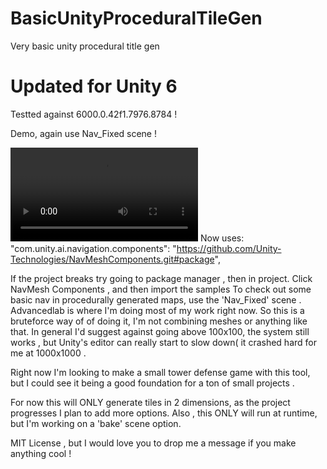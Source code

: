 # BasicUnityProceduralTileGen
Very basic unity procedural title gen 

# Updated for Unity 6
Testted against 6000.0.42f1.7976.8784 ! 

Demo, again use Nav_Fixed scene !

<video controls src="Images/20250708-0348-50.1087362.mp4" title="Title"></video>
Now uses:
"com.unity.ai.navigation.components": "https://github.com/Unity-Technologies/NavMeshComponents.git#package",

If the project breaks try going to package manager , then in project. Click NavMesh Components , and then import the samples 
To check out some basic nav in procedurally generated maps, use the 'Nav_Fixed' scene . 
Advancedlab is where I'm doing most of my work right now. So this is a bruteforce way of of doing it, I'm not combining meshes or anything like that. In general I'd suggest against going above 100x100, the system still works , but Unity's editor can really start to slow down( it crashed hard for me at 1000x1000 . 

Right now I'm looking to make a small tower defense game with this tool, but I could see it being a good foundation for a ton of small projects . 

For now this will ONLY generate tiles in 2 dimensions, as the project progresses I plan to add more options. 
Also , this ONLY will run at runtime, but I'm working on a 'bake' scene option. 




MIT License , but I would love you to drop me a message if you make anything cool ! 

